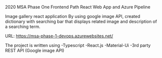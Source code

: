 2020 MSA Phase One Frontend Path
React Web App and Azure Pipeline

Image gallery react application
By using google image API, created dictionary with searching bar that displays related image and description of a searching term.

URL: https://msa-phase-1-devops.azurewebsites.net/

The project is written using 
  -Typescript
  -React.js
  -Material-Ui
  -3rd party REST API (Google image API)
